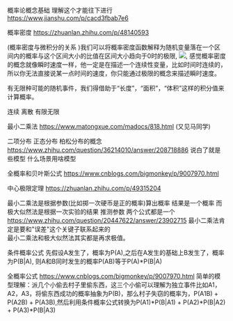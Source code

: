 概率论概念基础 理解这个才能往下进行 https://www.jianshu.com/p/cacd3fbab7e6<br/>

概率密度 https://zhuanlan.zhihu.com/p/48140593 

(概率密度与微积分的关系 )我们可以将概率密度函数解释为随机变量落在一个区间内的概率与这个区间大小的比值在区间大小趋向于0时的极限, <img src="https://pic1.zhimg.com/v2-e7e2daf4fd12d1c6613cc4bf7cfe6104_r.jpg" />, 感觉概率密度的概念就像瞬时速度一样，他一定是在描述一个连续性变量，比如时间时连续的，所以你无法直接说某一点时间的速度，你只能通过极限的概念来描述瞬时速度。

有无限种可能的随机事件，我们得借助于“长度”，“面积”，“体积”这样的积分值来计算概率。

连续 离散 有限无限

最小二乘法 https://www.matongxue.com/madocs/818.html (又见马同学)

二项分布 正态分布 柏松分布的概念 https://www.zhihu.com/question/36214010/answer/208718886
说白了就是些模型 什么场景用啥模型 

全概率和贝叶斯公式 https://www.cnblogs.com/bigmonkey/p/9007970.html

中心极限定理 https://zhuanlan.zhihu.com/p/49315204

最小二乘法是根据参数(比如掷一次硬币是正的概率)算出概率 结果是一个概率
而极大似然法是根据一次实验的结果 推测参数
两个公式都是一个
https://www.zhihu.com/question/20447622/answer/23902715
最小二乘法肯定是要和"误差"这个关键子联系起来的 <br/>
最小二乘法和极大似然法其实都是再求极值。

条件概率公式 先假设A发生了，概率为P(A),之后在A发生的基础上B发生了，概率为P(B|A),
则A和B同时发生的概率P(AB)等于P(A)*P(B|A)

全概率公式 https://www.cnblogs.com/bigmonkey/p/9007970.html 简单的模型理解：派几个小偷去村子里偷东西，这三个小偷可以理解为独立事件比如A1，A2，A3，将偷东西成功的概率抽象为P(B)，那么村子失窃的概率为，P(A1B) + P(A2B) + P(A3B),然后利用条件概率公式转换为P(A1)*P(B|A1) + P(A2)*P(B|A2) + P(A3)*P(B|A3)
